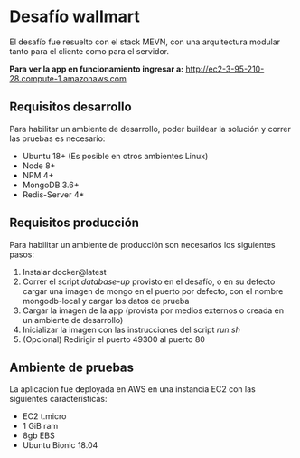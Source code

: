 # Desafío wallmart
El desafío fue resuelto con el stack MEVN, con una arquitectura modular tanto para el cliente como para el servidor. 


**Para ver la app en funcionamiento ingresar a:** http://ec2-3-95-210-28.compute-1.amazonaws.com


## Requisitos desarrollo
Para habilitar un ambiente de desarrollo, poder buildear la solución y correr las pruebas es necesario:

* Ubuntu 18+ (Es posible en otros ambientes Linux)
* Node 8+
* NPM 4+
* MongoDB 3.6+
* Redis-Server 4*

## Requisitos producción
Para habilitar un ambiente de producción son necesarios los siguientes pasos:

1. Instalar docker@latest
2. Correr el script _database-up_ provisto en el desafío, o en su defecto cargar una imagen de mongo en el puerto por defecto, con el nombre mongodb-local y cargar los datos de prueba
3. Cargar la imagen de la app (provista por medios externos o creada en un ambiente de desarrollo)
4. Inicializar la imagen con las instrucciones del script _run.sh_ 
5. (Opcional) Redirigir el puerto 49300 al puerto 80

## Ambiente de pruebas
La aplicación fue deployada en AWS en una instancia EC2 con las siguientes características:

* EC2 t.micro
* 1 GiB ram	
* 8gb EBS
* Ubuntu Bionic 18.04 


  